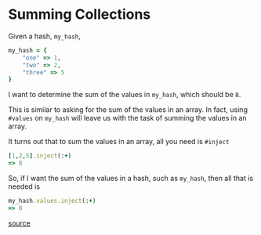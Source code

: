 # Summing Collections

Given a hash, `my_hash`,

```ruby
my_hash = {
    "one" => 1,
    "two" => 2,
    "three" => 5
}
```

I want to determine the sum of the values in `my_hash`, which should be `8`.

This is similar to asking for the sum of the values in an array. In fact,
using `#values` on `my_hash` will leave us with the task of summing the
values in an array.

It turns out that to sum the values in an array, all you need is `#inject`

```ruby
[1,2,5].inject(:+)
=> 8
```

So, if I want the sum of the values in a hash, such as `my_hash`, then all
that is needed is

```ruby
my_hash.values.inject(:+)
=> 8
```

[source](http://stackoverflow.com/questions/1538789/how-to-sum-array-of-numbers-in-ruby)

